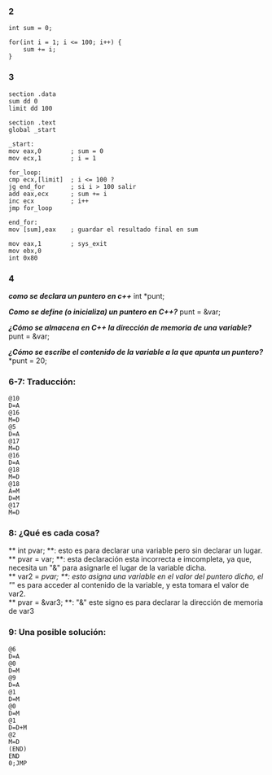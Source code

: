 ### **2**
``` 
int sum = 0;

for(int i = 1; i <= 100; i++) {
    sum += i;
}
```

### **3**
```
section .data
sum dd 0
limit dd 100

section .text
global _start

_start:
mov eax,0        ; sum = 0
mov ecx,1        ; i = 1

for_loop:
cmp ecx,[limit]  ; i <= 100 ?
jg end_for       ; si i > 100 salir
add eax,ecx      ; sum += i
inc ecx          ; i++
jmp for_loop

end_for:
mov [sum],eax    ; guardar el resultado final en sum

mov eax,1        ; sys_exit
mov ebx,0
int 0x80
```

### **4**

***como se declara un puntero en c++*** 
int *punt;

***Como se define (o inicializa) un puntero en C++?***
punt  = &var; 

***¿Cómo se almacena en C++ la dirección de memoria de una variable?***
punt = &var; 

***¿Cómo se escribe el contenido de la variable a la que apunta un puntero?***
*punt = 20; 


### **6-7**: Traducción:  
```
@10  
D=A
@16
M=D
@5
D=A
@17
M=D
@16
D=A
@18
M=D
@18
A=M
D=M
@17
M=D
```

### **8**: ¿Qué es cada cosa?  

** int pvar; **: esto es para declarar una variable pero sin declarar un lugar.  
** pvar = var; **: esta declaración esta incorrecta e imcompleta, ya que, necesita un "&" para asignarle el lugar de la variable dicha.  
** var2 = *pvar; **: esto asigna una variable en el valor del puntero dicho, el "*" es para acceder al contenido de la variable, y esta tomara el valor de var2.  
** pvar = &var3; **: "&" este signo es para declarar la dirección de memoria de var3  

### **9**: Una posible solución:  
```
@6
D=A
@0
D=M
@9
D=A
@1
D=M
@0
D=M
@1
D=D+M
@2
M=D
(END)
END
0;JMP
```
